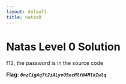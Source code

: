 ```yaml
---
layout: default
title: natas0
---
```


# Natas Level 0 Solution

f12, the password is in the source code

**Flag:** ***`0nzCigAq7t2iALyvU9xcHlYN4MlkIwlq`*** 

